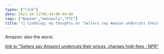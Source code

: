 ```yaml
---
types: ["link"]
date: 2023-10-11T06:44:08-04:00
tags: ["Amazon","monopoly","FTC"]
title: "🔗 linkblog: my thoughts on 'Sellers say Amazon undercuts their prices, charges high fees : NPR'"
---
```

Amazon: also the worst.

[link to "Sellers say Amazon undercuts their prices, charges high fees : NPR"](https://www.npr.org/2023/10/11/1204264632/amazon-sellers-prices-monopoly-lawsuit)

